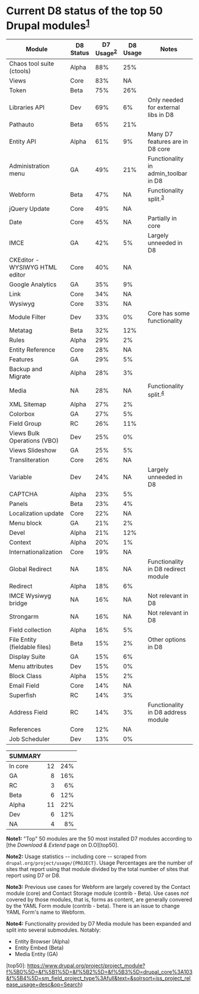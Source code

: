 # Current D8 status of the top 50 Drupal modules<sup>[1](#note1)</sup>

|Module|D8 Status|D7 Usage<sup>[2](#note2)</sup>|D8 Usage|Notes|
| ------ | ------ | ------ | ------ | ------ |
|Chaos tool suite (ctools)|Alpha|88%|25%||
|Views|Core|83%|NA||
|Token|Beta|75%|26%||
|Libraries API|Dev|69%|6%|Only needed for external libs in D8|
|Pathauto|Beta|65%|21%||
|Entity API|Alpha|61%|9%|Many D7 features are in D8 core|
|Administration menu|GA|49%|21%|Functionality in admin_toolbar in D8|
|Webform|Beta|47%|NA|Functionality split.<sup>[3](#note3)</sup>|
|jQuery Update|Core|49%|NA||
|Date|Core|45%|NA|Partially in core|
|IMCE|GA|42%|5%|Largely unneeded in D8|
|CKEditor - WYSIWYG HTML editor|Core|40%|NA||
|Google Analytics|GA|35%|9%||
|Link|Core|34%|NA||
|Wysiwyg|Core|33%|NA||
|Module Filter|Dev|33%|0%|Core has some functionality|
|Metatag|Beta|32%|12%||
|Rules|Alpha|29%|2%||
|Entity Reference|Core|28%|NA||
|Features|GA|29%|5%||
|Backup and Migrate|Alpha|28%|3%||
|Media|NA|28%|NA|Functionality split.<sup>[4](#note4)</sup>|
|XML Sitemap|Alpha|27%|2%||
|Colorbox|GA|27%|5%||
|Field Group|RC|26%|11%||
|Views Bulk Operations (VBO)|Dev|25%|0%||
|Views Slideshow|GA|25%|5%||
|Transliteration|Core|26%|NA||
|Variable|Dev|24%|NA|Largely unneeded in D8|
|CAPTCHA|Alpha|23%|5%||
|Panels|Beta|23%|4%||
|Localization update|Core|22%|NA||
|Menu block|GA|21%|2%||
|Devel|Alpha|21%|12%||
|Context|Alpha|20%|1%||
|Internationalization|Core|19%|NA||
|Global Redirect|NA|18%|NA|Functionality in D8 redirect module|
|Redirect|Alpha|18%|6%||
|IMCE Wysiwyg bridge|NA|16%|NA|Not relevant in D8|
|Strongarm|NA|16%|NA|Not relevant in D8|
|Field collection|Alpha|16%|5%||
|File Entity (fieldable files)|Beta|15%|2%|Other options in D8|
|Display Suite|GA|15%|6%||
|Menu attributes|Dev|15%|0%||
|Block Class|Alpha|15%|2%||
|Email Field|Core|14%|NA||
|Superfish|RC|14%|3%||
|Address Field|RC|14%|3%|Functionality in D8 address module|
|References|Core|12%|NA||
|Job Scheduler|Dev|13%|0%||


|SUMMARY|||
| ------ | ------:| ------:| 
|In core|12|24%|
|GA|8|16%|
|RC|3|6%|
|Beta|6|12%|
|Alpha|11|22%|
|Dev|6|12%|
|NA|4|8%|

<a name="note1"><strong>Note1:</strong></a> "Top" 50 modules are the 50 most installed D7 modules according to [the _Download & Extend_ page on D.O][top50].

<a name="note2"><strong>Note2:</strong></a> Usage statistics -- including core -- scraped from
`drupal.org/project/usage/{PROJECT}`. Usage Percentages are the number of sites that report using that module divided by the
total number of sites that report using D7 or D8.

<a name="note3"><strong>Note3:</strong></a> Previous use cases for Webform are largely covered 
by the Contact module (core) and Contact Storage module (contrib - Beta). Use
cases _not_ covered by those modules, that is, forms as content, are generally
convered by the YAML Form module (contrib - beta). There is an issue to change
YAML Form's name to Webform.

<a name="note4"><strong>Note4:</strong></a> Functionality provided by D7 Media module has been
expanded and split into several submodules. Notably:

* Entity Browser (Alpha)
* Entity Embed (Beta)
* Media Entity (GA)


[top50]: https://www.drupal.org/project/project_module?f%5B0%5D=&f%5B1%5D=&f%5B2%5D=&f%5B3%5D=drupal_core%3A103&f%5B4%5D=sm_field_project_type%3Afull&text=&solrsort=iss_project_release_usage+desc&op=Search)